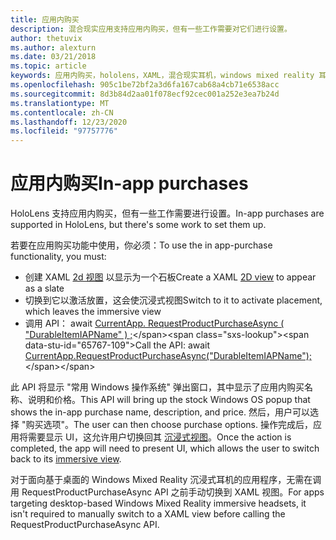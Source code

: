 ```yaml
---
title: 应用内购买
description: 混合现实应用支持应用内购买，但有一些工作需要对它们进行设置。
author: thetuvix
ms.author: alexturn
ms.date: 03/21/2018
ms.topic: article
keywords: 应用内购买，hololens，XAML，混合现实耳机，windows mixed reality 耳机，虚拟现实耳机
ms.openlocfilehash: 905c1be72bf2a3d6fa167cab68a4cb71e6538acc
ms.sourcegitcommit: 8d3b84d2aa01f078ecf92cec001a252e3ea7b24d
ms.translationtype: MT
ms.contentlocale: zh-CN
ms.lasthandoff: 12/23/2020
ms.locfileid: "97757776"
---
```

# <a name="in-app-purchases"></a><span data-ttu-id="65767-104">应用内购买</span><span class="sxs-lookup"><span data-stu-id="65767-104">In-app purchases</span></span>

<span data-ttu-id="65767-105">HoloLens 支持应用内购买，但有一些工作需要进行设置。</span><span class="sxs-lookup"><span data-stu-id="65767-105">In-app purchases are supported in HoloLens, but there's some work to set them up.</span></span>

<span data-ttu-id="65767-106">若要在应用购买功能中使用，你必须：</span><span class="sxs-lookup"><span data-stu-id="65767-106">To use the in app-purchase functionality, you must:</span></span>
* <span data-ttu-id="65767-107">创建 XAML [2d 视图](../design/app-views.md) 以显示为一个石板</span><span class="sxs-lookup"><span data-stu-id="65767-107">Create a XAML [2D view](../design/app-views.md) to appear as a slate</span></span>
* <span data-ttu-id="65767-108">切换到它以激活放置，这会使沉浸式视图</span><span class="sxs-lookup"><span data-stu-id="65767-108">Switch to it to activate placement, which leaves the immersive view</span></span>
* <span data-ttu-id="65767-109">调用 API： await [CurrentApp. RequestProductPurchaseAsync ( "DurableItemIAPName" ) ;](https://docs.microsoft.com/uwp/api/windows.applicationmodel.store.currentapp#Windows_ApplicationModel_Store_CurrentApp_RequestProductPurchaseAsync_System_String_)</span><span class="sxs-lookup"><span data-stu-id="65767-109">Call the API: await [CurrentApp.RequestProductPurchaseAsync("DurableItemIAPName");](https://docs.microsoft.com/uwp/api/windows.applicationmodel.store.currentapp#Windows_ApplicationModel_Store_CurrentApp_RequestProductPurchaseAsync_System_String_)</span></span>

<span data-ttu-id="65767-110">此 API 将显示 "常用 Windows 操作系统" 弹出窗口，其中显示了应用内购买名称、说明和价格。</span><span class="sxs-lookup"><span data-stu-id="65767-110">This API will bring up the stock Windows OS popup that shows the in-app purchase name, description, and price.</span></span> <span data-ttu-id="65767-111">然后，用户可以选择 "购买选项"。</span><span class="sxs-lookup"><span data-stu-id="65767-111">The user can then choose purchase options.</span></span> <span data-ttu-id="65767-112">操作完成后，应用将需要显示 UI，这允许用户切换回其 [沉浸式视图](../design/app-views.md)。</span><span class="sxs-lookup"><span data-stu-id="65767-112">Once the action is completed, the app will need to present UI, which allows the user to switch back to its [immersive view](../design/app-views.md).</span></span>

<span data-ttu-id="65767-113">对于面向基于桌面的 Windows Mixed Reality 沉浸式耳机的应用程序，无需在调用 RequestProductPurchaseAsync API 之前手动切换到 XAML 视图。</span><span class="sxs-lookup"><span data-stu-id="65767-113">For apps targeting desktop-based Windows Mixed Reality immersive headsets, it isn't required to manually switch to a XAML view before calling the RequestProductPurchaseAsync API.</span></span>
